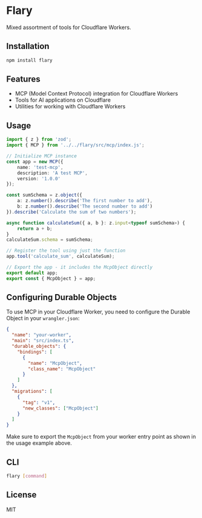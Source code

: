 # Flary

Mixed assortment of tools for Cloudflare Workers.

## Installation

```bash
npm install flary
```

## Features

- MCP (Model Context Protocol) integration for Cloudflare Workers
- Tools for AI applications on Cloudflare
- Utilities for working with Cloudflare Workers

## Usage

```typescript
import { z } from 'zod';
import { MCP } from '../../flary/src/mcp/index.js';

// Initialize MCP instance
const app = new MCP({
	name: 'test-mcp',
	description: 'A test MCP',
	version: '1.0.0'
});

const sumSchema = z.object({
	a: z.number().describe('The first number to add'),
	b: z.number().describe('The second number to add')
}).describe('Calculate the sum of two numbers');

async function calculateSum({ a, b }: z.input<typeof sumSchema>) {
	return a + b;
}
calculateSum.schema = sumSchema;

// Register the tool using just the function
app.tool('calculate_sum', calculateSum);

// Export the app - it includes the McpObject directly
export default app;
export const { McpObject } = app;
```

## Configuring Durable Objects

To use MCP in your Cloudflare Worker, you need to configure the Durable Object in your `wrangler.json`:

```json
{
  "name": "your-worker",
  "main": "src/index.ts",
  "durable_objects": {
    "bindings": [
      {
        "name": "McpObject",
        "class_name": "McpObject"
      }
    ]
  },
  "migrations": [
    {
      "tag": "v1",
      "new_classes": ["McpObject"]
    }
  ]
}
```

Make sure to export the `McpObject` from your worker entry point as shown in the usage example above.

## CLI

```bash
flary [command]
```

## License

MIT 
